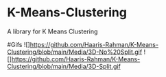 # K-Means-Clustering
 A library for K Means Clustering

#Gifs
![]https://github.com/Haaris-Rahman/K-Means-Clustering/blob/main/Media/3D-No%20Split.gif ![]https://github.com/Haaris-Rahman/K-Means-Clustering/blob/main/Media/3D-Split.gif
